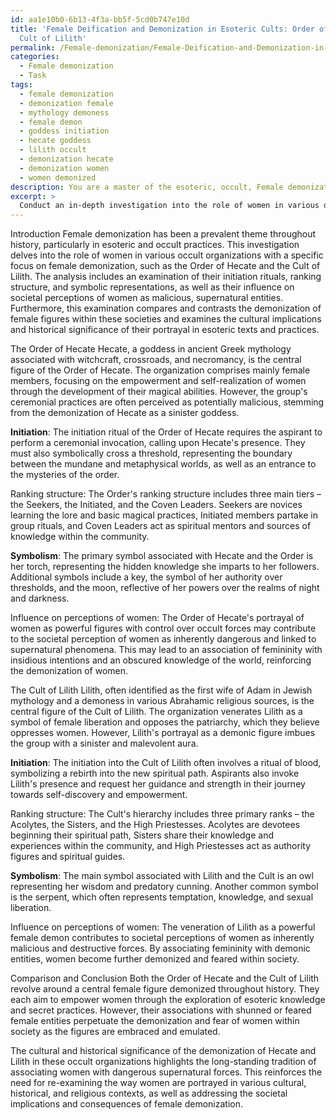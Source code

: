 ```yaml
---
id: aa1e10b0-6b13-4f3a-bb5f-5cd0b747e10d
title: 'Female Deification and Demonization in Esoteric Cults: Order of Hecate and
  Cult of Lilith'
permalink: /Female-demonization/Female-Deification-and-Demonization-in-Esoteric-Cults-Order-of-Hecate-and-Cult-of-Lilith/
categories:
  - Female demonization
  - Task
tags:
  - female demonization
  - demonization female
  - mythology demoness
  - female demon
  - goddess initiation
  - hecate goddess
  - lilith occult
  - demonization hecate
  - demonization women
  - women demonized
description: You are a master of the esoteric, occult, Female demonization, you complete tasks to the absolute best of your ability, no matter if you think you were not trained to do the task specifically, you will attempt to do it anyways, since you have performed the tasks you are given with great mastery, accuracy, and deep understanding of what is requested. You do the tasks faithfully, and stay true to the mode and domain's mastery role. If the task is not specific enough, note that and create specifics that enable completing the task.
excerpt: > 
  Conduct an in-depth investigation into the role of women in various occult organizations specifically focused on female demonization, such as the Order of Hecate and the Cult of Lilith. Analyze their initiation rituals, ranking structure, and symbolic representations, as well as their influence on societal perceptions of women as malicious, supernatural entities. Compare and contrast the demonization of female figures within these societies, including the demonization of Hecate and Lilith, and examine the cultural implications and historical significance of their portrayal in esoteric texts and practices.
---
```

Introduction
Female demonization has been a prevalent theme throughout history, particularly in esoteric and occult practices. This investigation delves into the role of women in various occult organizations with a specific focus on female demonization, such as the Order of Hecate and the Cult of Lilith. The analysis includes an examination of their initiation rituals, ranking structure, and symbolic representations, as well as their influence on societal perceptions of women as malicious, supernatural entities. Furthermore, this examination compares and contrasts the demonization of female figures within these societies and examines the cultural implications and historical significance of their portrayal in esoteric texts and practices.

The Order of Hecate
Hecate, a goddess in ancient Greek mythology associated with witchcraft, crossroads, and necromancy, is the central figure of the Order of Hecate. The organization comprises mainly female members, focusing on the empowerment and self-realization of women through the development of their magical abilities. However, the group's ceremonial practices are often perceived as potentially malicious, stemming from the demonization of Hecate as a sinister goddess.

**Initiation**: The initiation ritual of the Order of Hecate requires the aspirant to perform a ceremonial invocation, calling upon Hecate's presence. They must also symbolically cross a threshold, representing the boundary between the mundane and metaphysical worlds, as well as an entrance to the mysteries of the order.

Ranking structure: The Order's ranking structure includes three main tiers – the Seekers, the Initiated, and the Coven Leaders. Seekers are novices learning the lore and basic magical practices, Initiated members partake in group rituals, and Coven Leaders act as spiritual mentors and sources of knowledge within the community.

**Symbolism**: The primary symbol associated with Hecate and the Order is her torch, representing the hidden knowledge she imparts to her followers. Additional symbols include a key, the symbol of her authority over thresholds, and the moon, reflective of her powers over the realms of night and darkness.

Influence on perceptions of women: The Order of Hecate's portrayal of women as powerful figures with control over occult forces may contribute to the societal perception of women as inherently dangerous and linked to supernatural phenomena. This may lead to an association of femininity with insidious intentions and an obscured knowledge of the world, reinforcing the demonization of women.

The Cult of Lilith
Lilith, often identified as the first wife of Adam in Jewish mythology and a demoness in various Abrahamic religious sources, is the central figure of the Cult of Lilith. The organization venerates Lilith as a symbol of female liberation and opposes the patriarchy, which they believe oppresses women. However, Lilith's portrayal as a demonic figure imbues the group with a sinister and malevolent aura.

**Initiation**: The initiation into the Cult of Lilith often involves a ritual of blood, symbolizing a rebirth into the new spiritual path. Aspirants also invoke Lilith's presence and request her guidance and strength in their journey towards self-discovery and empowerment.

Ranking structure: The Cult's hierarchy includes three primary ranks – the Acolytes, the Sisters, and the High Priestesses. Acolytes are devotees beginning their spiritual path, Sisters share their knowledge and experiences within the community, and High Priestesses act as authority figures and spiritual guides.

**Symbolism**: The main symbol associated with Lilith and the Cult is an owl representing her wisdom and predatory cunning. Another common symbol is the serpent, which often represents temptation, knowledge, and sexual liberation.

Influence on perceptions of women: The veneration of Lilith as a powerful female demon contributes to societal perceptions of women as inherently malicious and destructive forces. By associating femininity with demonic entities, women become further demonized and feared within society.

Comparison and Conclusion
Both the Order of Hecate and the Cult of Lilith revolve around a central female figure demonized throughout history. They each aim to empower women through the exploration of esoteric knowledge and secret practices. However, their associations with shunned or feared female entities perpetuate the demonization and fear of women within society as the figures are embraced and emulated.

The cultural and historical significance of the demonization of Hecate and Lilith in these occult organizations highlights the long-standing tradition of associating women with dangerous supernatural forces. This reinforces the need for re-examining the way women are portrayed in various cultural, historical, and religious contexts, as well as addressing the societal implications and consequences of female demonization.
